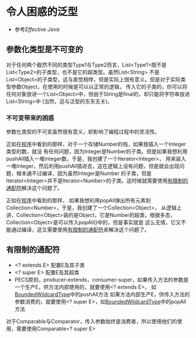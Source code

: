 # 令人困惑的泛型

- 参考*Effective Java*

## 参数化类型是不可变的

对于任何两个截然不同的类型Type1与Type2而言，List\<Type1>既不是List\<Type2>的子类型，也不是它的超类型。虽然List\<String>
不是List\<Object>的子类型，这与直觉相悖，但是实际上很有意义。但是对于实际类型参数Object，在使用的时候是可以以正常的逻辑，
传入它的子类的，你可以将任何对象放进一个List\<Object>中，但由于String是final的，却只能将字符串放进List\<String>中
(当然，这与泛型的东东无关)。

### 不可变带来的困惑

参数化类型的不可变虽然很有意义，却影响了编程过程中的灵活性。

正如在[程序](./InvariantParameterizedType.java)中看到的那样，对于一个存储Number的栈，如果我插入一个Integer类型的数，就没
有任何问题，因为Integer是Number的子类。但是如果我想利用pushAll插入一堆Integer数，于是，我创建了一个Iterator\<Integer>，
用来装入一堆Integer，然后利用pushAll插进去，这在逻辑上没有问题，但是就会出现问题，根本通不过编译，因为虽然Integer是Number
的子类，但是Iterator\<Integer>并不是Iterator\<Number>的子类。这时候就需要使用[有限制的通配符](BoundedWildcardType.java)解决这个问题了。

正如在[程序](./InvariantParameterizedType.java)中看到的那样，
如果我想利用popAll弹出所有元素到Collection\<Number>，于是，我创建了一个Collection\<Object>，
从逻辑上讲，Collection\<Object>装的是Object，它是Number的超类，根据多态，Collection\<Object>是可以传入popAll()中的，但是事实就是
这么无情，它又不能通过编译，这又需要使用[有限制的通配符](BoundedWildcardType.java)来解决这个问题了。

## 有限制的通配符

- \<? extends E> 配置E及其子类
- \<? super E> 配置E及其超类
- PECS原则，producer-extends，consumer-super，如果传入方法的参数是一个生产E，供方法内部使用的，就要使用\<? extends E>，
如[BoundedWildcardType](./BoundedWildcardType.java)中的pushAll方法
如果方法内部生产E，供传入方法的参数消费的，就要使用\<? super E>，如[BoundedWildcardType](./BoundedWildcardType.java)中的popAll方法

对于Comparable与Comparator，传入参数始终是消费者，所以使用他们的使用，需要使用Comparable\<? super E>
